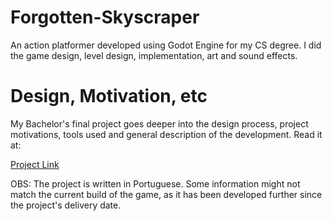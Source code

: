 # Forgotten-Skyscraper
An action platformer developed using Godot Engine for my CS degree. I did the game design, level design, implementation, art and sound effects.

# Design, Motivation, etc
My Bachelor's final project goes deeper into the design process, project motivations, tools used and general description of the development. Read it at:

[Project Link](https://github.com/FelipeSRossi/Forgotten-Skyscraper/blob/master/FORGOTTEN%20FACTORY%20%20Design%20e%20implementa%C3%A7%C3%A3o%20de%20um%20jogo%20de%20plataforma_stealth.pdf)

OBS: The project is written in Portuguese. Some information might not match the current build of the game, as it has been developed further since the project's delivery date.


